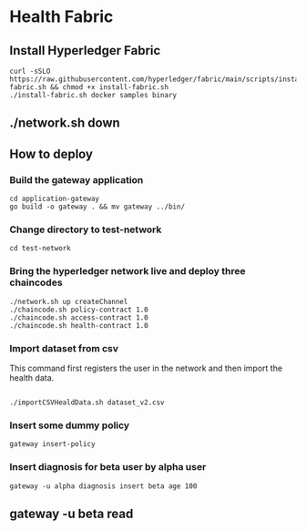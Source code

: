 # Health Fabric

## Install Hyperledger Fabric
```shell
curl -sSLO https://raw.githubusercontent.com/hyperledger/fabric/main/scripts/install-fabric.sh && chmod +x install-fabric.sh
./install-fabric.sh docker samples binary
```
## ./network.sh down
## How to deploy

### Build the gateway application
```shell
cd application-gateway
go build -o gateway . && mv gateway ../bin/
```

### Change directory to test-network
```shell
cd test-network
```

### Bring the hyperledger network live and deploy three chaincodes
```shell
./network.sh up createChannel
./chaincode.sh policy-contract 1.0
./chaincode.sh access-contract 1.0
./chaincode.sh health-contract 1.0
```

### Import dataset from csv
This command first registers the user in the network and then import the health data.
```shell

./importCSVHealdData.sh dataset_v2.csv
```

### Insert some dummy policy
```shell
gateway insert-policy
```

### Insert diagnosis for beta user by alpha user
```shell
gateway -u alpha diagnosis insert beta age 100
```
## gateway -u beta read